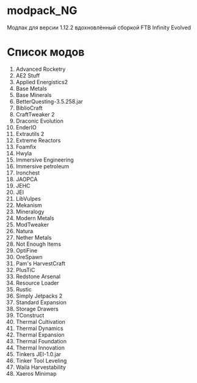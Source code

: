 # modpack_NG
Модпак для версии 1.12.2 вдохновлённый сборкой FTB Infinity Evolved

# Список модов
1) Advanced Rocketry 
2) AE2 Stuff 
3) Applied Energistics2
4) Base Metals
5) Base Minerals 
6) BetterQuesting-3.5.258.jar
7) BiblioCraft
8) CraftTweaker 2
9) Draconic Evolution
10) EnderIO
11) Extrautils 2
12) Extreme Reactors
13) Foamfix
14) Hwyla
15) Immersive Engineering
16) Immersive petroleum
17) Ironchest
18) JAOPCA
19) JEHC
20) JEI
21) LibVulpes
22) Mekanism
23) Mineralogy
24) Modern Metals
25) ModTweaker
26) Natura
27) Nether Metals
28) Not Enough Items
29) OptiFine
30) OreSpawn
31) Pam's HarvestCraft
32) PlusTiC
33) Redstone Arsenal
34) Resource Loader
35) Rustic
36) Simply Jetpacks 2
37) Standard Expansion
38) Storage Drawers
39) TConstruct
40) Thermal Cultivation
41) Thermal Dynamics
42) Thermal Expansion
43) Thermal Foundation
44) Thermal Innovation
45) Tinkers JEI-1.0.jar
46) Tinker Tool Leveling 
47) Waila Harvestability
48) Xaeros Minimap
